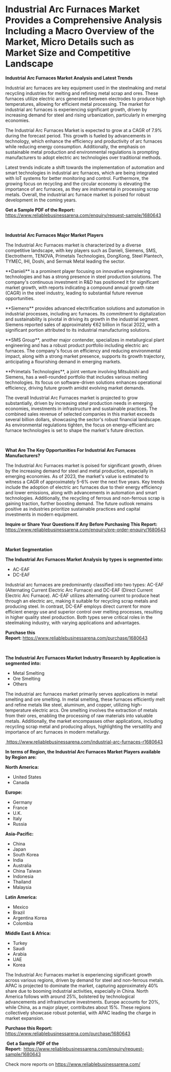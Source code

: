 <p><h1>Industrial Arc Furnaces Market Provides a Comprehensive Analysis Including a Macro Overview of the Market, Micro Details such as Market Size and Competitive Landscape</h1></p><p><strong>Industrial Arc Furnaces Market Analysis and Latest Trends</strong></p>
<p><p>Industrial arc furnaces are key equipment used in the steelmaking and metal recycling industries for melting and refining metal scrap and ores. These furnaces utilize electric arcs generated between electrodes to produce high temperatures, allowing for efficient metal processing. The market for industrial arc furnaces is experiencing significant growth, driven by increasing demand for steel and rising urbanization, particularly in emerging economies.</p><p>The Industrial Arc Furnaces Market is expected to grow at a CAGR of 7.9% during the forecast period. This growth is fueled by advancements in technology, which enhance the efficiency and productivity of arc furnaces while reducing energy consumption. Additionally, the emphasis on sustainable metal production and environmental regulations is prompting manufacturers to adopt electric arc technologies over traditional methods. </p><p>Latest trends indicate a shift towards the implementation of automation and smart technologies in industrial arc furnaces, which are being integrated with IoT systems for better monitoring and control. Furthermore, the growing focus on recycling and the circular economy is elevating the importance of arc furnaces, as they are instrumental in processing scrap metals. Overall, the industrial arc furnace market is poised for robust development in the coming years.</p></p>
<p><strong>Get a Sample PDF of the Report:&nbsp;</strong> <a href="https://www.reliablebusinessarena.com/enquiry/request-sample/1680643?utm_campaign=2475&utm_medium=2&utm_source=Github&utm_content=ia&utm_term=24032025&utm_id=industrial-arc-furnaces">https://www.reliablebusinessarena.com/enquiry/request-sample/1680643</a></p>
<p>&nbsp;</p>
<p><strong>Industrial Arc Furnaces Major Market Players</strong></p>
<p><p>The Industrial Arc Furnaces market is characterized by a diverse competitive landscape, with key players such as Danieli, Siemens, SMS, Electrotherm, TENOVA, Primetals Technologies, DongXong, Steel Plantech, TYMEC, IHI, Doshi, and Sermak Metal leading the sector.</p><p>**Danieli** is a prominent player focusing on innovative engineering technologies and has a strong presence in steel production solutions. The company's continuous investment in R&D has positioned it for significant market growth, with reports indicating a compound annual growth rate (CAGR) in the steel industry, leading to substantial future revenue opportunities.</p><p>**Siemens** provides advanced electrification solutions and automation in industrial processes, including arc furnaces. Its commitment to digitalization and sustainability is pivotal in driving its growth in the industrial segment. Siemens reported sales of approximately €62 billion in fiscal 2022, with a significant portion attributed to its industrial manufacturing solutions.</p><p>**SMS Group**, another major contender, specializes in metallurgical plant engineering and has a robust product portfolio including electric arc furnaces. The company's focus on efficiency and reducing environmental impact, along with a strong market presence, supports its growth trajectory, anticipating a flourishing demand in emerging markets.</p><p>**Primetals Technologies**, a joint venture involving Mitsubishi and Siemens, has a well-rounded portfolio that includes various melting technologies. Its focus on software-driven solutions enhances operational efficiency, driving future growth amidst evolving market demands.</p><p>The overall Industrial Arc Furnaces market is projected to grow substantially, driven by increasing steel production needs in emerging economies, investments in infrastructure and sustainable practices. The combined sales revenue of selected companies in this market exceeds several billion dollars, showcasing the sector's robust financial landscape. As environmental regulations tighten, the focus on energy-efficient arc furnace technologies is set to shape the market's future direction.</p></p>
<p>&nbsp;</p>
<p><strong>What Are The Key Opportunities For Industrial Arc Furnaces Manufacturers?</strong></p>
<p><p>The Industrial Arc Furnaces market is poised for significant growth, driven by the increasing demand for steel and metal production, especially in emerging economies. As of 2023, the market's value is estimated to witness a CAGR of approximately 5-6% over the next five years. Key trends include the adoption of electric arc furnaces due to their energy efficiency and lower emissions, along with advancements in automation and smart technologies. Additionally, the recycling of ferrous and non-ferrous scrap is gaining traction, further boosting demand. The future outlook remains positive as industries prioritize sustainable practices and capital investments in modern equipment.</p></p>
<p><strong>Inquire or Share Your Questions If Any Before Purchasing This Report:</strong> <a href="https://www.reliablebusinessarena.com/enquiry/pre-order-enquiry/1680643?utm_campaign=2475&utm_medium=2&utm_source=Github&utm_content=ia&utm_term=24032025&utm_id=industrial-arc-furnaces">https://www.reliablebusinessarena.com/enquiry/pre-order-enquiry/1680643</a></p>
<p>&nbsp;</p>
<p><strong>Market Segmentation</strong></p>
<p><strong>The Industrial Arc Furnaces Market Analysis by types is segmented into:</strong></p>
<p><ul><li>AC-EAF</li><li>DC-EAF</li></ul></p>
<p><p>Industrial arc furnaces are predominantly classified into two types: AC-EAF (Alternating Current Electric Arc Furnace) and DC-EAF (Direct Current Electric Arc Furnace). AC-EAF utilizes alternating current to produce heat through an electric arc, making it suitable for recycling scrap metals and producing steel. In contrast, DC-EAF employs direct current for more efficient energy use and superior control over melting processes, resulting in higher quality steel production. Both types serve critical roles in the steelmaking industry, with varying applications and advantages.</p></p>
<p><strong>Purchase this Report:&nbsp;</strong><a href="https://www.reliablebusinessarena.com/purchase/1680643?utm_campaign=2475&utm_medium=2&utm_source=Github&utm_content=ia&utm_term=24032025&utm_id=industrial-arc-furnaces">https://www.reliablebusinessarena.com/purchase/1680643</a></p>
<p>&nbsp;</p>
<p><strong>The Industrial Arc Furnaces Market Industry Research by Application is segmented into:</strong></p>
<p><ul><li>Metal Smelting</li><li>Ore Smelting</li><li>Others</li></ul></p>
<p><p>The industrial arc furnaces market primarily serves applications in metal smelting and ore smelting. In metal smelting, these furnaces efficiently melt and refine metals like steel, aluminum, and copper, utilizing high-temperature electric arcs. Ore smelting involves the extraction of metals from their ores, enabling the processing of raw materials into valuable metals. Additionally, the market encompasses other applications, including recycling scrap metal and producing alloys, highlighting the versatility and importance of arc furnaces in modern metallurgy.</p></p>
<p><a href="https://www.reliablebusinessarena.com/industrial-arc-furnaces-r1680643?utm_campaign=2475&utm_medium=2&utm_source=Github&utm_content=ia&utm_term=24032025&utm_id=industrial-arc-furnaces">&nbsp;https://www.reliablebusinessarena.com/industrial-arc-furnaces-r1680643</a></p>
<p><strong>In terms of Region, the Industrial Arc Furnaces Market Players available by Region are:</strong></p>
<p>
    <p> <strong> North America: </strong>
        <ul>
            <li>United States</li>
            <li>Canada</li>
        </ul>
        </p> 
    <p> <strong> Europe: </strong>
        <ul>
            <li>Germany</li>
            <li>France</li>
            <li>U.K.</li>
            <li>Italy</li>
            <li>Russia</li>
        </ul>
        </p> 
    <p> <strong> Asia-Pacific: </strong>
        <ul>
            <li>China</li>
            <li>Japan</li>
            <li>South Korea</li>
            <li>India</li>
            <li>Australia</li>
            <li>China Taiwan</li>
            <li>Indonesia</li>
            <li>Thailand</li>
            <li>Malaysia</li>
        </ul>
        </p> 
    <p> <strong> Latin America: </strong>
        <ul>
            <li>Mexico</li>
            <li>Brazil</li>
            <li>Argentina Korea</li>
            <li>Colombia</li>
        </ul>
        </p> 
    <p> <strong> Middle East & Africa: </strong>
        <ul>
            <li>Turkey</li>
            <li>Saudi</li>
            <li>Arabia</li>
            <li>UAE</li>
            <li>Korea</li>
        </ul>
    </p>
    </p>
<p><p>The Industrial Arc Furnaces market is experiencing significant growth across various regions, driven by demand for steel and non-ferrous metals. APAC is projected to dominate the market, capturing approximately 40% share due to booming industrial activities, especially in China. North America follows with around 25%, bolstered by technological advancements and infrastructure investments. Europe accounts for 20%, while China, as a major player, contributes about 15%. These regions collectively showcase robust potential, with APAC leading the charge in market expansion.</p></p>
<p><strong>Purchase this Report: </strong><a href="https://www.reliablebusinessarena.com/purchase/1680643?utm_campaign=2475&utm_medium=2&utm_source=Github&utm_content=ia&utm_term=24032025&utm_id=industrial-arc-furnaces">https://www.reliablebusinessarena.com/purchase/1680643</a></p>
<p>&nbsp;<strong>Get a Sample PDF of the Report:&nbsp;&nbsp;</strong><a href="https://www.reliablebusinessarena.com/enquiry/request-sample/1680643?utm_campaign=2475&utm_medium=2&utm_source=Github&utm_content=ia&utm_term=24032025&utm_id=industrial-arc-furnaces">https://www.reliablebusinessarena.com/enquiry/request-sample/1680643</a></p>
<p><strong></strong></p>
<p>Check more reports on <a href="https://www.reliablebusinessarena.com/?utm_campaign=2475&utm_medium=2&utm_source=Github&utm_content=ia&utm_term=24032025&utm_id=industrial-arc-furnaces">https://www.reliablebusinessarena.com/</a></p>